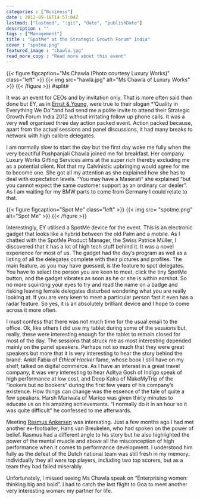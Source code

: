 ```yaml
---
categories : ["Business"]
date : 2012-09-16T14:57:04Z
lastmod: ["lastmod", ":git", "date", "publishDate"]
description : ""
tags : ["Management"]
title : "SpotMe™ at the Strategic Growth Forum™ India"
cover : "spotme.png"
featured_image : "chawla.jpg"
read_more_copy : "Read more about this event"
---
```


{{< figure figcaption="Ms Chawla (Photo courtesy Luxury Works)" class="left" >}}
	{{< img src="hawla.jpg" alt="Ms Chawla of Luxury Works" >}}
{{< /figure >}}
#split#

It was an event for CEOs and by invitation only. That is more often said than done but EY, as in [Ernst & Young](http://www.ey.com/GL/en/Services/Strategic-Growth-Markets/Strategic-Growth-Forum-events "Ernst & Young"), were true to their slogan *‘Quality in Everything We Do’*and had send me a polite invite to attend their Strategic Growth Forum India 2012 without irritating follow up phone calls. It was a very well organised three day action packed event. Action packed because, apart from the actual sessions and panel discussions, it had many breaks to network with high calibre delegates.

I am normally slow to start the day but the first day woke me fully when the very beautiful Pushpanjali Chawla joined me for breakfast. Her company Luxury Works Gifting Services aims at the super rich thereby excluding me as a potential client. Not that my Calvinistic upbringing would agree for me to become one. She got all my attention as she explained how she has to deal with expectation levels. “You may have a Maserati” she explained “but you cannot expect the same customer support as an ordinary car dealer”. As I am waiting for my BMW parts to come from Germany I could relate to that.

{{< figure figcaption="Spot Me" class="left" >}}
	{{< img src= "spotme.png"  alt="Spot Me" >}}
{{< /figure >}}

Interestingly, EY utilised a SpotMe device for the event. This is an electronic gadget that looks like a hybrid between the old Palm and a mobile. As I chatted with the SpotMe Product Manager, the Swiss Patrice Müller, I discovered that it has a lot of high tech stuff behind it. It was a novel experience for most of us. The gadget had the day’s program as well as a listing of all the delegates complete with their pictures and profiles. The main feature, as you may have guessed, is the feature to spot delegates. You have to select the person you are keen to meet, click the tiny SpotMe button, and the gadget vibrates as soon as he or she is within earshot. So no more squinting your eyes to try and read the name on a badge and risking leaving female delegates disturbed wondering what you are really looking at. If you are very keen to meet a particular person fast it even has a radar feature. So yes, it is an absolutely brilliant device and I hope to come across it more often.

I must confess that there was not much time for the usual email to the office. Ok, like others I did use my tablet during some of the sessions but, really, these were interesting enough for the tablet to remain closed for most of the day. The sessions that struck me as most interesting depended mainly on the panel speakers. Perhaps not so much that they were great speakers but more that it is very interesting to hear the story behind the brand: Ankit Fabia of *Ethical Hacker* fame, whose book I still have on my shelf, talked on digital commerce. As I have an interest in a great travel company, it was very interesting to hear Aditya Gosh of Indigo speak of high performance at low cost, and Deep Kalra of MakeMyTrip of the “lookers but no bookers” during the first few years of his company’s existence. How things can change was the essence of the tale of quite a few speakers. Harsh Mariwala of Marico was given thirty minutes to educate us on his amazing achievements. “I normally do it in an hour so it was quite difficult” he confessed to me afterwards.

Meeting [Rasmus Ankersen](http://www.thegoldmineeffect.com "Rasmus Ankersen") was interesting. Just a few months ago I had met another ex-footballer, Hans van Breukelen, who had spoken on the power of belief. Rasmus had a different angle to his story but he also highlighted the power of the mental muscle and above all the misconception of high performance when it comes to performance development. I understood him fully as the defeat of the Dutch national team was still fresh in my memory: individually they all were top players, including two top scorers, but as a team they had failed miserably.

Unfortunately, I missed seeing Ms Chawla speak on “Enterprising women: thinking big and bold”. I had to catch the last flight to Goa to meet another very interesting woman: my partner for life.

